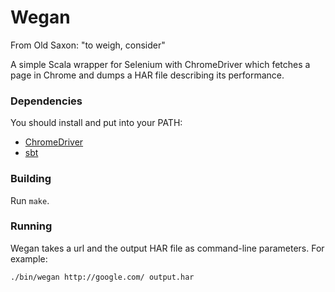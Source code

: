 # Wegan

From Old Saxon: "to weigh, consider"

A simple Scala wrapper for Selenium with ChromeDriver which fetches a page in Chrome and dumps a HAR file describing its performance.

### Dependencies

You should install and put into your PATH:

- [ChromeDriver](https://code.google.com/p/selenium/wiki/ChromeDriver)
- [sbt](http://www.scala-sbt.org/)

### Building

Run `make`.

### Running

Wegan takes a url and the output HAR file as command-line parameters. For example:

`./bin/wegan http://google.com/ output.har`
